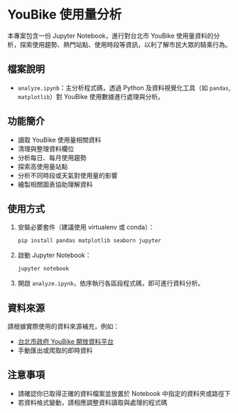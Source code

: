 
# YouBike 使用量分析

本專案包含一份 Jupyter Notebook，進行對台北市 YouBike 使用量資料的分析，探索使用趨勢、熱門站點、使用時段等資訊，以利了解市民大眾的騎乘行為。

## 檔案說明

* `analyze.ipynb`：主分析程式碼，透過 Python 及資料視覺化工具（如 `pandas`, `matplotlib`）對 YouBike 使用數據進行處理與分析。

## 功能簡介

* 讀取 YouBike 使用量相關資料
* 清理與整理資料欄位
* 分析每日、每月使用趨勢
* 探索高使用量站點
* 分析不同時段或天氣對使用量的影響
* 繪製相關圖表協助理解資料

## 使用方式

1. 安裝必要套件（建議使用 virtualenv 或 conda）：

   ```bash
   pip install pandas matplotlib seaborn jupyter
   ```

2. 啟動 Jupyter Notebook：

   ```bash
   jupyter notebook
   ```

3. 開啟 `analyze.ipynb`，依序執行各區段程式碼，即可進行資料分析。

## 資料來源

請根據實際使用的資料來源補充，例如：

* [台北市政府 YouBike 開放資料平台](https://data.gov.tw/)
* 手動匯出或爬取的即時資料

## 注意事項

* 請確認你已取得正確的資料檔案並放置於 Notebook 中指定的資料夾或路徑下
* 若資料格式變動，請相應調整資料讀取與處理的程式碼

